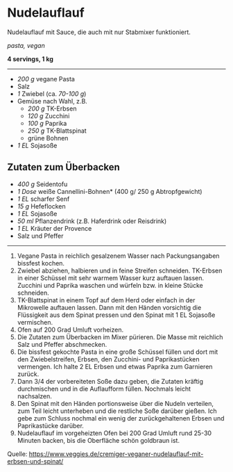 # Nudelauflauf

Nudelauflauf mit Sauce, die auch mit nur Stabmixer funktioniert.

*pasta, vegan*

**4 servings, 1 kg**

---

- *200 g* vegane Pasta
- Salz
- *1* Zwiebel (ca. *70-100 g*)
- Gemüse nach Wahl, z.B.
    - *200 g* TK-Erbsen
    - *120 g* Zucchini
    - *100 g* Paprika
    - *250 g* TK-Blattspinat
    - grüne Bohnen
- *1 EL* Sojasoße

## Zutaten zum Überbacken
- *400 g* Seidentofu
- *1 Dose* weiße Cannellini-Bohnen* (400 g/ 250 g Abtropfgewicht)
- *1 EL* scharfer Senf
- *15 g* Hefeflocken
- *1 EL* Sojasoße
- *50 ml* Pflanzendrink (z.B. Haferdrink oder Reisdrink)
- *1 EL* Kräuter der Provence
- Salz und Pfeffer

----

1. Vegane Pasta in reichlich gesalzenem Wasser nach Packungsangaben bissfest kochen.
2. Zwiebel abziehen, halbieren und in feine Streifen schneiden. TK-Erbsen in einer Schüssel mit sehr warmem Wasser kurz auftauen lassen. Zucchini und Paprika waschen und würfeln bzw. in kleine Stücke schneiden.
4. TK-Blattspinat in einem Topf auf dem Herd oder einfach in der Mikrowelle auftauen lassen. Dann mit den Händen vorsichtig die Flüssigkeit aus dem Spinat pressen und den Spinat mit 1 EL Sojasoße vermischen.
5. Ofen auf 200 Grad Umluft vorheizen.
6. Die Zutaten zum Überbacken im Mixer pürieren. Die Masse mit reichlich Salz und Pfeffer abschmecken.
7. Die bissfest gekochte Pasta in eine große Schüssel füllen und dort mit den Zwiebelstreifen, Erbsen, den Zucchini- und Paprikastücken vermengen. Ich halte 2 EL Erbsen und etwas Paprika zum Garnieren zurück.
8. Dann 3/4 der vorbereiteten Soße dazu geben, die Zutaten kräftig durchmischen und in die Auflaufform füllen. Nochmals leicht nachsalzen.
9. Den Spinat mit den Händen portionsweise über die Nudeln verteilen, zum Teil leicht unterheben und die restliche Soße darüber gießen. Ich gebe zum Schluss nochmal ein wenig der zurückgehaltenen Erbsen und Paprikastücke darüber.
10. Nudelauflauf im vorgeheizten Ofen bei 200 Grad Umluft rund 25-30 Minuten backen, bis die Oberfläche schön goldbraun ist.

Quelle: https://www.veggies.de/cremiger-veganer-nudelauflauf-mit-erbsen-und-spinat/